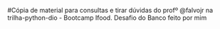 #Cópia de material para consultas e tirar dúvidas do profº @falvojr na trilha-python-dio - Bootcamp Ifood. Desafio do Banco feito por mim
